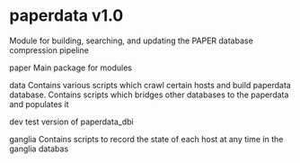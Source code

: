 paperdata v1.0
==============

Module for building, searching, and updating the PAPER database compression pipeline

paper
Main package for modules

data
Contains various scripts which crawl certain hosts and build paperdata database.
Contains scripts which bridges other databases to the paperdata and populates it

dev
test version of paperdata_dbi

ganglia
Contains scripts to record the state of each host at any time in the ganglia databas
